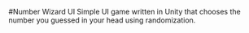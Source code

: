 #Number Wizard UI
Simple UI game written in Unity that chooses the number you guessed in your head using randomization.
